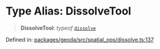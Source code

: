 # Type Alias: DissolveTool

> **DissolveTool**: *typeof* [`dissolve`](../variables/dissolve.md)

Defined in: [packages/geoda/src/spatial\_ops/dissolve.ts:137](https://github.com/GeoDaCenter/openassistant/blob/36f516b8229288259590b2d9dab3b10cbfc3cbfd/packages/geoda/src/spatial_ops/dissolve.ts#L137)
